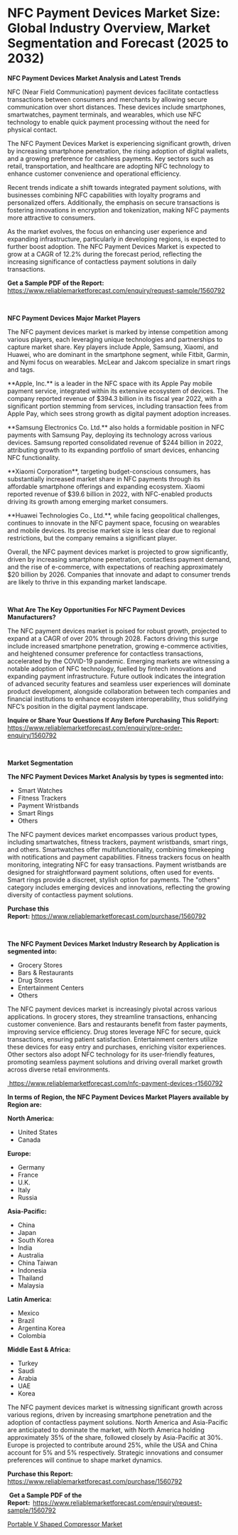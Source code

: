 <p><h1>NFC Payment Devices Market Size: Global Industry Overview, Market Segmentation and Forecast (2025 to 2032)</h1></p><p><strong>NFC Payment Devices Market Analysis and Latest Trends</strong></p>
<p><p>NFC (Near Field Communication) payment devices facilitate contactless transactions between consumers and merchants by allowing secure communication over short distances. These devices include smartphones, smartwatches, payment terminals, and wearables, which use NFC technology to enable quick payment processing without the need for physical contact. </p><p>The NFC Payment Devices Market is experiencing significant growth, driven by increasing smartphone penetration, the rising adoption of digital wallets, and a growing preference for cashless payments. Key sectors such as retail, transportation, and healthcare are adopting NFC technology to enhance customer convenience and operational efficiency. </p><p>Recent trends indicate a shift towards integrated payment solutions, with businesses combining NFC capabilities with loyalty programs and personalized offers. Additionally, the emphasis on secure transactions is fostering innovations in encryption and tokenization, making NFC payments more attractive to consumers. </p><p>As the market evolves, the focus on enhancing user experience and expanding infrastructure, particularly in developing regions, is expected to further boost adoption. The NFC Payment Devices Market is expected to grow at a CAGR of 12.2% during the forecast period, reflecting the increasing significance of contactless payment solutions in daily transactions.</p></p>
<p><strong>Get a Sample PDF of the Report:&nbsp;</strong> <a href="https://www.reliablemarketforecast.com/enquiry/request-sample/1560792?utm_campaign=2732&utm_medium=2&utm_source=Github&utm_content=ia&utm_term=28022025&utm_id=nfc-payment-devices">https://www.reliablemarketforecast.com/enquiry/request-sample/1560792</a></p>
<p>&nbsp;</p>
<p><strong>NFC Payment Devices Major Market Players</strong></p>
<p><p>The NFC payment devices market is marked by intense competition among various players, each leveraging unique technologies and partnerships to capture market share. Key players include Apple, Samsung, Xiaomi, and Huawei, who are dominant in the smartphone segment, while Fitbit, Garmin, and Nymi focus on wearables. McLear and Jakcom specialize in smart rings and tags.</p><p>**Apple, Inc.** is a leader in the NFC space with its Apple Pay mobile payment service, integrated within its extensive ecosystem of devices. The company reported revenue of $394.3 billion in its fiscal year 2022, with a significant portion stemming from services, including transaction fees from Apple Pay, which sees strong growth as digital payment adoption increases.</p><p>**Samsung Electronics Co. Ltd.** also holds a formidable position in NFC payments with Samsung Pay, deploying its technology across various devices. Samsung reported consolidated revenue of $244 billion in 2022, attributing growth to its expanding portfolio of smart devices, enhancing NFC functionality.</p><p>**Xiaomi Corporation**, targeting budget-conscious consumers, has substantially increased market share in NFC payments through its affordable smartphone offerings and expanding ecosystem. Xiaomi reported revenue of $39.6 billion in 2022, with NFC-enabled products driving its growth among emerging market consumers.</p><p>**Huawei Technologies Co., Ltd.**, while facing geopolitical challenges, continues to innovate in the NFC payment space, focusing on wearables and mobile devices. Its precise market size is less clear due to regional restrictions, but the company remains a significant player.</p><p>Overall, the NFC payment devices market is projected to grow significantly, driven by increasing smartphone penetration, contactless payment demand, and the rise of e-commerce, with expectations of reaching approximately $20 billion by 2026. Companies that innovate and adapt to consumer trends are likely to thrive in this expanding market landscape.</p></p>
<p>&nbsp;</p>
<p><strong>What Are The Key Opportunities For NFC Payment Devices Manufacturers?</strong></p>
<p><p>The NFC payment devices market is poised for robust growth, projected to expand at a CAGR of over 20% through 2028. Factors driving this surge include increased smartphone penetration, growing e-commerce activities, and heightened consumer preference for contactless transactions, accelerated by the COVID-19 pandemic. Emerging markets are witnessing a notable adoption of NFC technology, fuelled by fintech innovations and expanding payment infrastructure. Future outlook indicates the integration of advanced security features and seamless user experiences will dominate product development, alongside collaboration between tech companies and financial institutions to enhance ecosystem interoperability, thus solidifying NFC’s position in the digital payment landscape.</p></p>
<p><strong>Inquire or Share Your Questions If Any Before Purchasing This Report:</strong> <a href="https://www.reliablemarketforecast.com/enquiry/pre-order-enquiry/1560792?utm_campaign=2732&utm_medium=2&utm_source=Github&utm_content=ia&utm_term=28022025&utm_id=nfc-payment-devices">https://www.reliablemarketforecast.com/enquiry/pre-order-enquiry/1560792</a></p>
<p>&nbsp;</p>
<p><strong>Market Segmentation</strong></p>
<p><strong>The NFC Payment Devices Market Analysis by types is segmented into:</strong></p>
<p><ul><li>Smart Watches</li><li>Fitness Trackers</li><li>Payment Wristbands</li><li>Smart Rings</li><li>Others</li></ul></p>
<p><p>The NFC payment devices market encompasses various product types, including smartwatches, fitness trackers, payment wristbands, smart rings, and others. Smartwatches offer multifunctionality, combining timekeeping with notifications and payment capabilities. Fitness trackers focus on health monitoring, integrating NFC for easy transactions. Payment wristbands are designed for straightforward payment solutions, often used for events. Smart rings provide a discreet, stylish option for payments. The "others" category includes emerging devices and innovations, reflecting the growing diversity of contactless payment solutions.</p></p>
<p><strong>Purchase this Report:&nbsp;</strong><a href="https://www.reliablemarketforecast.com/purchase/1560792?utm_campaign=2732&utm_medium=2&utm_source=Github&utm_content=ia&utm_term=28022025&utm_id=nfc-payment-devices">https://www.reliablemarketforecast.com/purchase/1560792</a></p>
<p>&nbsp;</p>
<p><strong>The NFC Payment Devices Market Industry Research by Application is segmented into:</strong></p>
<p><ul><li>Grocery Stores</li><li>Bars & Restaurants</li><li>Drug Stores</li><li>Entertainment Centers</li><li>Others </li></ul></p>
<p><p>The NFC payment devices market is increasingly pivotal across various applications. In grocery stores, they streamline transactions, enhancing customer convenience. Bars and restaurants benefit from faster payments, improving service efficiency. Drug stores leverage NFC for secure, quick transactions, ensuring patient satisfaction. Entertainment centers utilize these devices for easy entry and purchases, enriching visitor experiences. Other sectors also adopt NFC technology for its user-friendly features, promoting seamless payment solutions and driving overall market growth across diverse retail environments.</p></p>
<p><a href="https://www.reliablemarketforecast.com/nfc-payment-devices-r1560792?utm_campaign=2732&utm_medium=2&utm_source=Github&utm_content=ia&utm_term=28022025&utm_id=nfc-payment-devices">&nbsp;https://www.reliablemarketforecast.com/nfc-payment-devices-r1560792</a></p>
<p><strong>In terms of Region, the NFC Payment Devices Market Players available by Region are:</strong></p>
<p>
    <p> <strong> North America: </strong>
        <ul>
            <li>United States</li>
            <li>Canada</li>
        </ul>
        </p> 
    <p> <strong> Europe: </strong>
        <ul>
            <li>Germany</li>
            <li>France</li>
            <li>U.K.</li>
            <li>Italy</li>
            <li>Russia</li>
        </ul>
        </p> 
    <p> <strong> Asia-Pacific: </strong>
        <ul>
            <li>China</li>
            <li>Japan</li>
            <li>South Korea</li>
            <li>India</li>
            <li>Australia</li>
            <li>China Taiwan</li>
            <li>Indonesia</li>
            <li>Thailand</li>
            <li>Malaysia</li>
        </ul>
        </p> 
    <p> <strong> Latin America: </strong>
        <ul>
            <li>Mexico</li>
            <li>Brazil</li>
            <li>Argentina Korea</li>
            <li>Colombia</li>
        </ul>
        </p> 
    <p> <strong> Middle East & Africa: </strong>
        <ul>
            <li>Turkey</li>
            <li>Saudi</li>
            <li>Arabia</li>
            <li>UAE</li>
            <li>Korea</li>
        </ul>
    </p>
    </p>
<p><p>The NFC payment devices market is witnessing significant growth across various regions, driven by increasing smartphone penetration and the adoption of contactless payment solutions. North America and Asia-Pacific are anticipated to dominate the market, with North America holding approximately 35% of the share, followed closely by Asia-Pacific at 30%. Europe is projected to contribute around 25%, while the USA and China account for 5% and 5% respectively. Strategic innovations and consumer preferences will continue to shape market dynamics.</p></p>
<p><strong>Purchase this Report: </strong><a href="https://www.reliablemarketforecast.com/purchase/1560792?utm_campaign=2732&utm_medium=2&utm_source=Github&utm_content=ia&utm_term=28022025&utm_id=nfc-payment-devices">https://www.reliablemarketforecast.com/purchase/1560792</a></p>
<p>&nbsp;<strong>Get a Sample PDF of the Report:&nbsp;&nbsp;</strong><a href="https://www.reliablemarketforecast.com/enquiry/request-sample/1560792?utm_campaign=2732&utm_medium=2&utm_source=Github&utm_content=ia&utm_term=28022025&utm_id=nfc-payment-devices">https://www.reliablemarketforecast.com/enquiry/request-sample/1560792</a></p>
<p><strong></strong></p>
<p><p><a href="https://github.com/tsiteymargat/Market-Research-Report-List-1/blob/main/portable-v-shaped-compressor-market.md?utm_campaign=2732&utm_medium=2&utm_source=Github&utm_content=ia&utm_term=28022025&utm_id=nfc-payment-devices">Portable V Shaped Compressor Market</a></p></p>